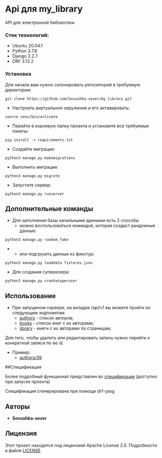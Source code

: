 # Api для my_library
API для электронной библиотеки

### Стек технологий:

- Ubuntu 20.04.1
- Python 3.7.6
- Django 3.2.7
- DRF 3.12.2

### Установка

Для начала вам нужно склонировать репозиторий в требуемую директорию
```
git clone https://github.com/Sovushka-sever/my_library.git
```
- Настроить виртуальное окружение и его активировать:
```
source venv/bin/activate
```
- Перейти в корневую папку проекта и установите все требуемые пакеты:
```
pip install -r requirements.txt
```
- Создайте миграции:
```
python3 manage.py makemigrations
```
- Выполнить миграции:
```
python3 manage.py migrate
```
- Запустите сервер: 
```
python3 manage.py runserver
```

## Дополнительные команды

- Для заполнения базы начальными данными есть 2 способа:
  - можно воспользоваться командой, которая создаст рандомные данные:

```
python3 manage.py random_fake
```
- 
  - или подгрузить данные из фикстур:
```
python3 manage.py loaddata fixtures.json
```
- Для создания суперюзера:
```
python3 manage.py createsuperuser
```
## Использование

- При запущеном сервере, на вкладке /api/v1 вы можете пройти по следующим эндпоинтам:
    - [authors](http://localhost:8080/api/v1/authors) - список авторов;
    - [books](http://localhost:8080/api/v1/books) - список книг с их авторами;
    - [library](http://localhost:8080/api/v1/library) - книги с их авторами по страницам;

Для того, чтобы удалить или редактировать запись нужно перейти к конкретной записи по ее id. 
- Пример:
    - [authors/39](http://localhost:8081/api/v1/authors/39/)

##Спецификация

Более подробный функционал представлен во [спецификации](http://127.0.0.1:8000/swagger/)
(доступно при запуске проекта)

Спецификация сгенерирована при помощи drf-yasg

## Авторы

* **Sovushka-sever** 

## Лицензия

Этот проект находится под лицензией Apache License 2.0. Подробности в файле  [LICENSE](https://github.com/Sovushka-sever/infra_sp2/blob/master/LICENSE)
